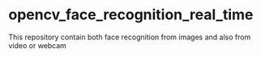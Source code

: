 # opencv_face_recognition_real_time
This repository contain both face recognition from images and also from video or webcam
